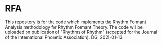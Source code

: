 # RFA
This repository is for the code which implements the Rhythm Formant Analysis methodology for Rhythm Formant Theory.
The code will be uploaded on publication of "Rhythms of Rhythm" (accepted for the Journal of the International Phonetic Association).
DG, 2021-01-13.
